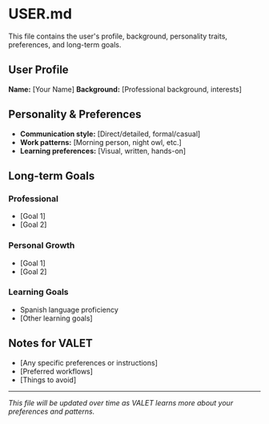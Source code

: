 # USER.md

This file contains the user's profile, background, personality traits, preferences, and long-term goals.

## User Profile

**Name:** [Your Name]
**Background:** [Professional background, interests]

## Personality & Preferences

- **Communication style:** [Direct/detailed, formal/casual]
- **Work patterns:** [Morning person, night owl, etc.]
- **Learning preferences:** [Visual, written, hands-on]

## Long-term Goals

### Professional
- [Goal 1]
- [Goal 2]

### Personal Growth
- [Goal 1]
- [Goal 2]

### Learning Goals
- Spanish language proficiency
- [Other learning goals]

## Notes for VALET

- [Any specific preferences or instructions]
- [Preferred workflows]
- [Things to avoid]

---
*This file will be updated over time as VALET learns more about your preferences and patterns.*